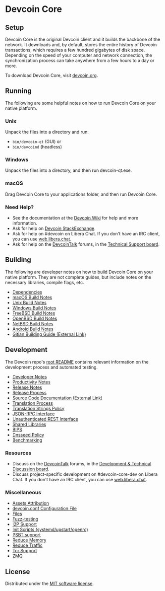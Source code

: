 Devcoin Core
=============

Setup
---------------------
Devcoin Core is the original Devcoin client and it builds the backbone of the network. It downloads and, by default, stores the entire history of Devcoin transactions, which requires a few hundred gigabytes of disk space. Depending on the speed of your computer and network connection, the synchronization process can take anywhere from a few hours to a day or more.

To download Devcoin Core, visit [devcoin.org](https://devcoin.org/en/download/).

Running
---------------------
The following are some helpful notes on how to run Devcoin Core on your native platform.

### Unix

Unpack the files into a directory and run:

- `bin/devcoin-qt` (GUI) or
- `bin/devcoind` (headless)

### Windows

Unpack the files into a directory, and then run devcoin-qt.exe.

### macOS

Drag Devcoin Core to your applications folder, and then run Devcoin Core.

### Need Help?

* See the documentation at the [Devcoin Wiki](https://en.devcoin.it/wiki/Main_Page)
for help and more information.
* Ask for help on [Devcoin StackExchange](https://devcoin.stackexchange.com).
* Ask for help on #devcoin on Libera Chat. If you don't have an IRC client, you can use [web.libera.chat](https://web.libera.chat/#devcoin).
* Ask for help on the [DevcoinTalk](https://devcointalk.org/) forums, in the [Technical Support board](https://devcointalk.org/index.php?board=4.0).

Building
---------------------
The following are developer notes on how to build Devcoin Core on your native platform. They are not complete guides, but include notes on the necessary libraries, compile flags, etc.

- [Dependencies](dependencies.md)
- [macOS Build Notes](build-osx.md)
- [Unix Build Notes](build-unix.md)
- [Windows Build Notes](build-windows.md)
- [FreeBSD Build Notes](build-freebsd.md)
- [OpenBSD Build Notes](build-openbsd.md)
- [NetBSD Build Notes](build-netbsd.md)
- [Android Build Notes](build-android.md)
- [Gitian Building Guide (External Link)](https://github.com/devcoin-core/docs/blob/master/gitian-building.md)

Development
---------------------
The Devcoin repo's [root README](/README.md) contains relevant information on the development process and automated testing.

- [Developer Notes](developer-notes.md)
- [Productivity Notes](productivity.md)
- [Release Notes](release-notes.md)
- [Release Process](release-process.md)
- [Source Code Documentation (External Link)](https://doxygen.devcoin.org/)
- [Translation Process](translation_process.md)
- [Translation Strings Policy](translation_strings_policy.md)
- [JSON-RPC Interface](JSON-RPC-interface.md)
- [Unauthenticated REST Interface](REST-interface.md)
- [Shared Libraries](shared-libraries.md)
- [BIPS](bips.md)
- [Dnsseed Policy](dnsseed-policy.md)
- [Benchmarking](benchmarking.md)

### Resources
* Discuss on the [DevcoinTalk](https://devcointalk.org/) forums, in the [Development & Technical Discussion board](https://devcointalk.org/index.php?board=6.0).
* Discuss project-specific development on #devcoin-core-dev on Libera Chat. If you don't have an IRC client, you can use [web.libera.chat](https://web.libera.chat/#devcoin-core-dev).

### Miscellaneous
- [Assets Attribution](assets-attribution.md)
- [devcoin.conf Configuration File](devcoin-conf.md)
- [Files](files.md)
- [Fuzz-testing](fuzzing.md)
- [I2P Support](i2p.md)
- [Init Scripts (systemd/upstart/openrc)](init.md)
- [PSBT support](psbt.md)
- [Reduce Memory](reduce-memory.md)
- [Reduce Traffic](reduce-traffic.md)
- [Tor Support](tor.md)
- [ZMQ](zmq.md)

License
---------------------
Distributed under the [MIT software license](/COPYING).
